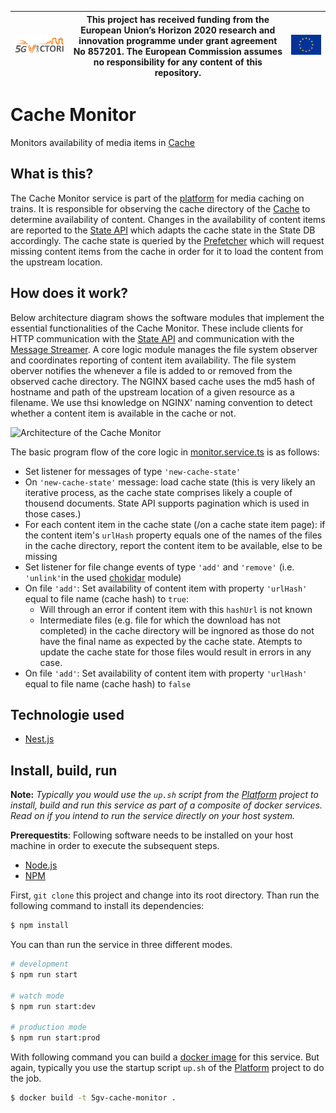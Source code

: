 | [![5G-VICTORI logo](doc/images/5g-victori-logo.png)](https://www.5g-victori-project.eu/) | This project has received funding from the European Union’s Horizon 2020 research and innovation programme under grant agreement No 857201. The European Commission assumes no responsibility for any content of this repository. | [![Acknowledgement: This project has received funding from the European Union’s Horizon 2020 research and innovation programme under grant agreement No 857201.](doc/images/eu-flag.jpg)](https://ec.europa.eu/programmes/horizon2020/en) |
| ---------------------------------------------------------------------------------------- | ------------------------------------------------------------------------------------------------------------------------------------------- | ----------------------------------------------------------------------------------------------------------------------------------------------------------------------------------------------------------------------------------------- |


# Cache Monitor

Monitors availability of media items in [Cache](../../../5gv-cache)

## What is this?

The Cache Monitor service is part of the [platform](../../../5gv-platform) for media caching on trains. It is responsible for observing the cache directory of the [Cache](../../../5gv-cache) to determine availability of content. Changes in the availability of content items are reported to the [State API](../../../5gv-state-api) which adapts the cache state in the State DB accordingly. The cache state is queried by the [Prefetcher](../../../5gv-prefetcher) which will request missing content items from the cache in order for it to load the content from the upstream location.

## How does it work?

Below architecture diagram shows the software modules that implement the essential functionalities of the Cache Monitor. These include clients for HTTP communication with the [State API](../../../5gv-state-api) and communication with the [Message Streamer](../../../5gv-messenger). A core logic module manages the file system observer and coordinates reporting of content item availability. The file system oberver notifies the whenever a file is added to or removed from the observed cache directory. The NGINX based cache uses the md5 hash of hostname and path of the upstream location of a given resource as a filename. We use thsi knowledge on NGINX' naming convention to detect whether a content item is available in the cache or not.

![Architecture of the Cache Monitor](https://docs.google.com/drawings/d/1UGBatWVdzifi891A5NqvvgDojLQN5_uMloInKmnbO4Y/export/svg)

The basic program flow of the core logic in [monitor.service.ts](src/monitor/monitor.service.ts) is as follows:

- Set listener for messages of type `'new-cache-state'`
- On `'new-cache-state'` message: load cache state (this is very likely an iterative process, as the cache state comprises likely a couple of thousend documents. State API supports pagination which is used in those cases.)
- For each content item in the cache state (/on a cache state item page): if the content item's `urlHash` property equals one of the names of the files in the cache directory, report the content item to be available, else to be missing
- Set listener for file change events of type `'add'` and `'remove'` (i.e. `'unlink'`in the used [chokidar](https://www.npmjs.com/package/chokidar) module)
- On file `'add'`: Set availability of content item with property `'urlHash'` equal to file name (cache hash) to `true`:
  - Will through an error if content item with this `hashUrl` is not known
  - Intermediate files (e.g. file for which the download has not completed) in the cache directory will be ingnored as those do not have the final name as expected by the cache state. Atempts to update the cache state for those files would result in errors in any case.
- On file `'add'`: Set availability of content item with property `'urlHash'` equal to file name (cache hash) to `false`

## Technologie used

- [Nest.js](https://nestjs.com/)

## Install, build, run

**Note:** _Typically you would use the `up.sh` script from the [Platform](../../../5gv-platform) project to install, build and run this service as part of a composite of docker services. Read on if you intend to run the service directly on your host system._

**Prerequestits**: Following software needs to be installed on your host machine in order to execute the subsequent steps.

- [Node.js](https://nodejs.org/en/)
- [NPM](https://www.npmjs.com/)

First, `git clone` this project and change into its root directory. Than run the following command to install its dependencies:

```bash
$ npm install
```

You can than run the service in three different modes.

```bash
# development
$ npm run start

# watch mode
$ npm run start:dev

# production mode
$ npm run start:prod
```

With following command you can build a [docker image](https://www.docker.com) for this service. But again, typically you use the startup script `up.sh` of the [Platform](../../../5gv-platform) project to do the job.

```bash
$ docker build -t 5gv-cache-monitor .
```
